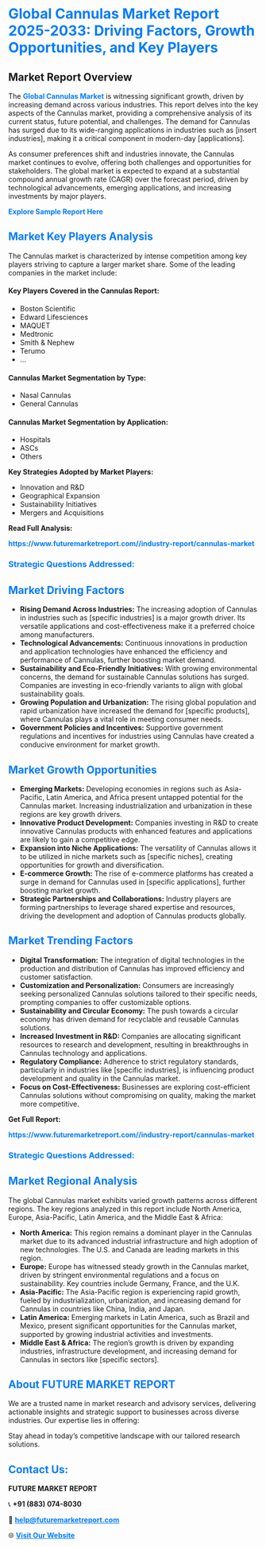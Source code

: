 <h1 style="color: #007BFF;">Global Cannulas Market Report 2025-2033: Driving Factors, Growth Opportunities, and Key Players</h1>

<section id="overview">
<h2>Market Report Overview</h2>
<p>The <a href="https://www.futuremarketreport.com//industry-report/cannulas-market" style="color: #007BFF; text-decoration: none;"><strong>Global Cannulas Market</strong></a> is witnessing significant growth, driven by increasing demand across various industries. This report delves into the key aspects of the Cannulas market, providing a comprehensive analysis of its current status, future potential, and challenges. The demand for Cannulas has surged due to its wide-ranging applications in industries such as [insert industries], making it a critical component in modern-day [applications].</p>
<p>As consumer preferences shift and industries innovate, the Cannulas market continues to evolve, offering both challenges and opportunities for stakeholders. The global market is expected to expand at a substantial compound annual growth rate (CAGR) over the forecast period, driven by technological advancements, emerging applications, and increasing investments by major players.</p>
</section>

<section id="overview">
<p><a href="https://www.futuremarketreport.com//request-sample/reportId=64075" style="color: #007BFF; text-decoration: none;"><strong>Explore Sample Report Here</strong></a></p>
</section>

<section id="key-players">
<h2 style="color: #007BFF;">Market Key Players Analysis</h2>
<p>The Cannulas market is characterized by intense competition among key players striving to capture a larger market share. Some of the leading companies in the market include:</p>
<h4>Key Players Covered in the Cannulas Report:</h4>
<ul><li>Boston Scientific</li><li>Edward Lifesciences</li><li>MAQUET</li><li>Medtronic</li><li>Smith &amp; Nephew</li><li>Terumo</li><li>...</li></ul>
<h4>Cannulas Market Segmentation by Type:</h4>
<ul><li>Nasal Cannulas</li><li>General Cannulas</li></ul>

<h4>Cannulas Market Segmentation by Application:</h4>
<ul><li>Hospitals</li><li>ASCs</li><li>Others</li></ul>
<p><strong>Key Strategies Adopted by Market Players:</strong></p>
<ul>
<li>Innovation and R&D</li>
<li>Geographical Expansion</li>
<li>Sustainability Initiatives</li>
<li>Mergers and Acquisitions</li>
</ul>
</section>

<section>
<p><strong>Read Full Analysis: </strong></p><a href="https://www.futuremarketreport.com//industry-report/cannulas-market" style="color: #007BFF; text-decoration: none;"><strong>https://www.futuremarketreport.com//industry-report/cannulas-market</strong></a>
<h3 style="color: #007BFF;">Strategic Questions Addressed:</h3>
</section>

<section id="driving-factors">
<h2 style="color: #007BFF;">Market Driving Factors</h2>
<ul>
<li><strong>Rising Demand Across Industries:</strong> The increasing adoption of Cannulas in industries such as [specific industries] is a major growth driver. Its versatile applications and cost-effectiveness make it a preferred choice among manufacturers.</li>
<li><strong>Technological Advancements:</strong> Continuous innovations in production and application technologies have enhanced the efficiency and performance of Cannulas, further boosting market demand.</li>
<li><strong>Sustainability and Eco-Friendly Initiatives:</strong> With growing environmental concerns, the demand for sustainable Cannulas solutions has surged. Companies are investing in eco-friendly variants to align with global sustainability goals.</li>
<li><strong>Growing Population and Urbanization:</strong> The rising global population and rapid urbanization have increased the demand for [specific products], where Cannulas plays a vital role in meeting consumer needs.</li>
<li><strong>Government Policies and Incentives:</strong> Supportive government regulations and incentives for industries using Cannulas have created a conducive environment for market growth.</li>
</ul>
</section>

<section id="growth-opportunities">
<h2 style="color: #007BFF;">Market Growth Opportunities</h2>
<ul>
<li><strong>Emerging Markets:</strong> Developing economies in regions such as Asia-Pacific, Latin America, and Africa present untapped potential for the Cannulas market. Increasing industrialization and urbanization in these regions are key growth drivers.</li>
<li><strong>Innovative Product Development:</strong> Companies investing in R&D to create innovative Cannulas products with enhanced features and applications are likely to gain a competitive edge.</li>
<li><strong>Expansion into Niche Applications:</strong> The versatility of Cannulas allows it to be utilized in niche markets such as [specific niches], creating opportunities for growth and diversification.</li>
<li><strong>E-commerce Growth:</strong> The rise of e-commerce platforms has created a surge in demand for Cannulas used in [specific applications], further boosting market growth.</li>
<li><strong>Strategic Partnerships and Collaborations:</strong> Industry players are forming partnerships to leverage shared expertise and resources, driving the development and adoption of Cannulas products globally.</li>
</ul>
</section>

<section id="trending-factors">
<h2 style="color: #007BFF;">Market Trending Factors</h2>
<ul>
<li><strong>Digital Transformation:</strong> The integration of digital technologies in the production and distribution of Cannulas has improved efficiency and customer satisfaction.</li>
<li><strong>Customization and Personalization:</strong> Consumers are increasingly seeking personalized Cannulas solutions tailored to their specific needs, prompting companies to offer customizable options.</li>
<li><strong>Sustainability and Circular Economy:</strong> The push towards a circular economy has driven demand for recyclable and reusable Cannulas solutions.</li>
<li><strong>Increased Investment in R&D:</strong> Companies are allocating significant resources to research and development, resulting in breakthroughs in Cannulas technology and applications.</li>
<li><strong>Regulatory Compliance:</strong> Adherence to strict regulatory standards, particularly in industries like [specific industries], is influencing product development and quality in the Cannulas market.</li>
<li><strong>Focus on Cost-Effectiveness:</strong> Businesses are exploring cost-efficient Cannulas solutions without compromising on quality, making the market more competitive.</li>
</ul>
</section>

<section>
<p><strong>Get Full Report: </strong></p><a href="https://www.futuremarketreport.com//industry-report/cannulas-market" style="color: #007BFF; text-decoration: none;"><strong>https://www.futuremarketreport.com//industry-report/cannulas-market</strong></a>
<h3 style="color: #007BFF;">Strategic Questions Addressed:</h3>
</section>


<section id="regional-analysis">
<h2 style="color: #007BFF;">Market Regional Analysis</h2>
<p>The global Cannulas market exhibits varied growth patterns across different regions. The key regions analyzed in this report include North America, Europe, Asia-Pacific, Latin America, and the Middle East & Africa:</p>
<ul>
<li><strong>North America:</strong> This region remains a dominant player in the Cannulas market due to its advanced industrial infrastructure and high adoption of new technologies. The U.S. and Canada are leading markets in this region.</li>
<li><strong>Europe:</strong> Europe has witnessed steady growth in the Cannulas market, driven by stringent environmental regulations and a focus on sustainability. Key countries include Germany, France, and the U.K.</li>
<li><strong>Asia-Pacific:</strong> The Asia-Pacific region is experiencing rapid growth, fueled by industrialization, urbanization, and increasing demand for Cannulas in countries like China, India, and Japan.</li>
<li><strong>Latin America:</strong> Emerging markets in Latin America, such as Brazil and Mexico, present significant opportunities for the Cannulas market, supported by growing industrial activities and investments.</li>
<li><strong>Middle East & Africa:</strong> The region’s growth is driven by expanding industries, infrastructure development, and increasing demand for Cannulas in sectors like [specific sectors].</li>
</ul>
</section>

<footer>
<h2 style="color: #007BFF;">About FUTURE MARKET REPORT</h2>
<p>We are a trusted name in market research and advisory services, delivering actionable insights and strategic support to businesses across diverse industries. Our expertise lies in offering:</p>

<p>Stay ahead in today’s competitive landscape with our tailored research solutions.</p>

<h2 style="color: #007BFF;">Contact Us:</h2>
<p><strong>FUTURE MARKET REPORT</strong></p>
<p>📞 <strong>+91 (883) 074-8030</strong></p>
<p>📧 <strong><a href="mailto:help@futuremarketreport.com" style="color: #007BFF;">help@futuremarketreport.com</a></strong></p>
<p>🌐 <strong><a href="https://www.futuremarketreport.com/" style="color: #007BFF;">Visit Our Website</a></strong></p>
</footer>